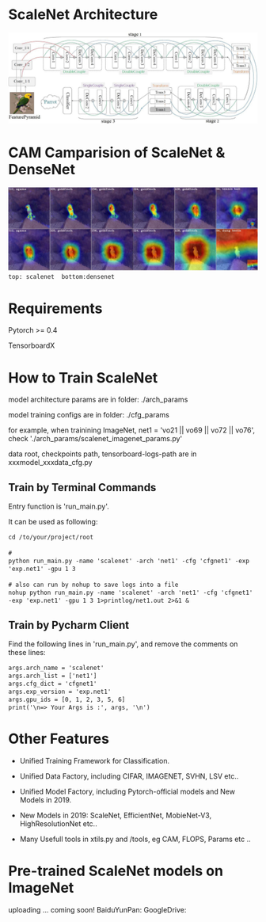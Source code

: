# ScaleNet Architecture
![ScaleNet Architecture](images/scalenet-architecture.jpg)

# CAM Camparision of ScaleNet & DenseNet
![Multi-Scale Input](images/multi-scale-show-5.jpg)
`top: scalenet  bottom:densenet`

# Requirements

Pytorch >= 0.4

TensorboardX

# How to Train ScaleNet

model architecture params are in folder: ./arch_params

model training configs are in folder: ./cfg_params 

for example, when trainining ImageNet, net1 = 'vo21 || vo69 || vo72 || vo76',  
check './arch_params/scalenet_imagenet_params.py'

data root, checkpoints path, tensorboard-logs-path are in xxxmodel_xxxdata_cfg.py  

## Train by Terminal Commands

Entry function is 'run_main.py'.

It can be used as following:

```
cd /to/your/project/root

# 
python run_main.py -name 'scalenet' -arch 'net1' -cfg 'cfgnet1' -exp 'exp.net1' -gpu 1 3

# also can run by nohup to save logs into a file
nohup python run_main.py -name 'scalenet' -arch 'net1' -cfg 'cfgnet1' -exp 'exp.net1' -gpu 1 3 1>printlog/net1.out 2>&1 &

```

## Train by Pycharm Client
Find the following lines in 'run_main.py', and remove the comments on these lines:
```
args.arch_name = 'scalenet'
args.arch_list = ['net1']
args.cfg_dict = 'cfgnet1'
args.exp_version = 'exp.net1'
args.gpu_ids = [0, 1, 2, 3, 5, 6]
print('\n=> Your Args is :', args, '\n')
```

# Other Features

- Unified Training Framework for Classification.

- Unified Data Factory, including CIFAR, IMAGENET, SVHN, LSV etc..

- Unified Model Factory, including Pytorch-official models and New Models in 2019.  

- New Models in 2019: ScaleNet, EfficientNet, MobieNet-V3, HighResolutionNet etc..

- Many Usefull tools in xtils.py and /tools, eg CAM, FLOPS, Params etc ..


# Pre-trained ScaleNet models on ImageNet
uploading ... coming soon!
BaiduYunPan: 
GoogleDrive:
